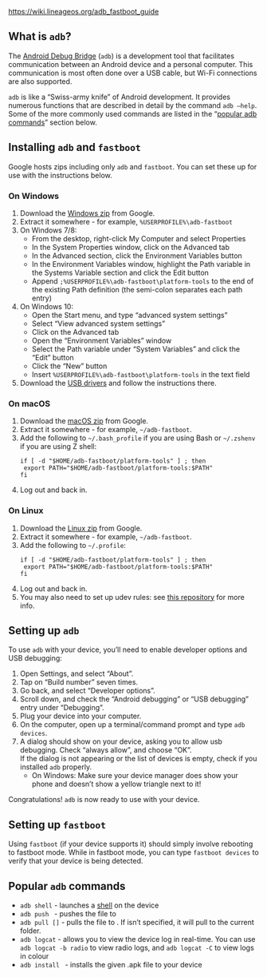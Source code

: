 https://wiki.lineageos.org/adb_fastboot_guide

## What is `adb`?

The [Android Debug Bridge](https://en.wikipedia.org/wiki/Android_Debug_Bridge) (`adb`) is a development tool that facilitates communication between an Android
device and a personal computer. This communication is most often done over a USB cable, but Wi-Fi
connections are also supported.

`adb` is like a “Swiss-army knife” of Android development. It provides numerous functions that are
described in detail by the command `adb –help`. Some of the more commonly used
commands are listed in the “[popular adb commands](https://wiki.lineageos.org/adb_fastboot_guide#popular-adb-commands)” section below.

## Installing `adb` and `fastboot`

Google hosts zips including only `adb` and `fastboot`. You can set these up for use with the instructions below.

### On Windows

1.  Download the [Windows zip](https://dl.google.com/android/repository/platform-tools-latest-windows.zip) from Google.
2.  Extract it somewhere - for example, `%USERPROFILE%\adb-fastboot`
3.  On Windows 7/8:
    -   From the desktop, right-click My Computer and select Properties
    -   In the System Properties window, click on the Advanced tab
    -   In the Advanced section, click the Environment Variables button
    -   In the Environment Variables window, highlight the Path variable in the Systems Variable section and click the Edit button
    -   Append `;%USERPROFILE%\adb-fastboot\platform-tools` to the end of the existing Path definition (the semi-colon separates each path entry)
4.  On Windows 10:
    -   Open the Start menu, and type “advanced system settings”
    -   Select “View advanced system settings”
    -   Click on the Advanced tab
    -   Open the “Environment Variables” window
    -   Select the Path variable under “System Variables” and click the “Edit” button
    -   Click the “New” button
    -   Insert `%USERPROFILE%\adb-fastboot\platform-tools` in the text field
5.  Download the [USB drivers](https://developer.android.com/studio/run/win-usb) and follow the instructions there.

### On macOS

1.  Download the [macOS zip](https://dl.google.com/android/repository/platform-tools-latest-darwin.zip) from Google.
2.  Extract it somewhere - for example, `~/adb-fastboot`.
3.  Add the following to `~/.bash_profile` if you are using Bash or `~/.zshenv` if you are using Z shell:
    ``` highlight
    if [ -d "$HOME/adb-fastboot/platform-tools" ] ; then
     export PATH="$HOME/adb-fastboot/platform-tools:$PATH"
    fi
    ```
4.  Log out and back in.

### On Linux

1.  Download the [Linux zip](https://dl.google.com/android/repository/platform-tools-latest-linux.zip) from Google.
2.  Extract it somewhere - for example, `~/adb-fastboot`.
3.  Add the following to `~/.profile`:
    ``` highlight
    if [ -d "$HOME/adb-fastboot/platform-tools" ] ; then
     export PATH="$HOME/adb-fastboot/platform-tools:$PATH"
    fi
    ```
4.  Log out and back in.
5.  You may also need to set up udev rules: see [this repository](https://github.com/M0Rf30/android-udev-rules#installation) for more info.

## Setting up `adb`

To use `adb` with your device, you’ll need to enable developer options and USB debugging:

1.  Open Settings, and select “About”.
2.  Tap on “Build number” seven times.
3.  Go back, and select “Developer options”.
4.  Scroll down, and check the “Android debugging” or “USB debugging” entry under “Debugging”.
5.  Plug your device into your computer.
6.  On the computer, open up a terminal/command prompt and type `adb devices`.
7.  A dialog should show on your device, asking you to allow usb debugging. Check “always allow”, and choose “OK”.  
    If the dialog is not appearing or the list of devices is empty, check if you installed `adb` properly.
    -   On Windows: Make sure your device manager does show your phone and doesn’t show a yellow triangle next to it!

Congratulations! `adb` is now ready to use with your device.

## Setting up `fastboot`

Using `fastboot` (if your device supports it) should simply involve rebooting to fastboot mode.
While in fastboot mode, you can type `fastboot devices` to verify that your device is being detected.

## Popular `adb` commands

-   `adb shell` - launches a [shell](https://en.wikipedia.org/wiki/Shell_(computing)) on the device
-   `adb push ` - pushes the file to
-   `adb pull []` - pulls the file to . If isn’t specified,
    it will pull to the current folder.
-   `adb logcat` - allows you to view the device log in real-time. You can use `adb logcat -b radio` to view radio logs,
    and `adb logcat -C` to view logs in colour
-   `adb install ` - installs the given .apk file to your device
